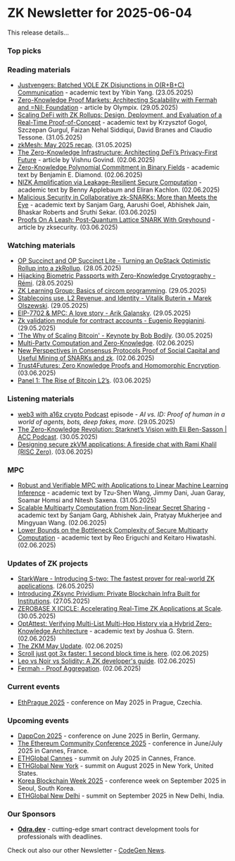 # ZK Newsletter for 2025-06-04
This release details...

### Top picks

### Reading materials 
* [Justvengers: Batched VOLE ZK Disjunctions in O(R+B+C) Communication](https://eprint.iacr.org/2025/936.pdf) - academic text by Yibin Yang. (23.05.2025)
* [Zero-Knowledge Proof Markets: Architecting Scalability with Fermah and =Nil; Foundation](https://olympixai.medium.com/zero-knowledge-proof-markets-architecting-scalability-with-fermah-and-nil-foundation-64469e079d64) - article by Olympix. (29.05.2025)
* [Scaling DeFi with ZK Rollups: Design, Deployment, and Evaluation of a Real-Time Proof-of-Concept](https://arxiv.org/pdf/2506.00500) - academic text by  Krzysztof Gogol, Szczepan Gurgul, Faizan Nehal Siddiqui, David Branes and Claudio Tessone. (31.05.2025)
* [zkMesh: May 2025 recap](https://zkmesh.substack.com/p/zk-mesh-may-2025-recap). (31.05.2025)
* [The Zero-Knowledge Infrastructure: Architecting DeFi’s Privacy-First Future](https://vishnugovind10.medium.com/the-zero-knowledge-infrastructure-architecting-defis-privacy-first-future-097cd218d2e0) - article by Vishnu Govind. (02.06.2025)
* [Zero-Knowledge Polynomial Commitment in Binary Fields](https://eprint.iacr.org/2025/1015.pdf) - academic text by Benjamin E. Diamond. (02.06.2025)
* [NIZK Amplification via Leakage-Resilient Secure Computation](https://eprint.iacr.org/2025/995.pdf) - academic text by Benny Applebaum and Eliran Kachlon. (02.06.2025)
* [Malicious Security in Collaborative zk-SNARKs: More than Meets the Eye](https://eprint.iacr.org/2025/1026.pdf) - academic text by Sanjam Garg, Aarushi Goel, Abhishek Jain, Bhaskar Roberts and Sruthi Sekar. (03.06.2025)
* [Proofs On A Leash: Post-Quantum Lattice SNARK With Greyhound](https://blog.zksecurity.xyz/posts/greyhound/) - article by zksecurity. (03.06.2025)

### Watching materials
* [OP Succinct and OP Succinct Lite - Turning an OpStack Optimistic Rollup into a zkRollup](https://www.youtube.com/watch?v=TpgcZWvY-h4). (28.05.2025)
* [Hijacking Biometric Passports with Zero-Knowledge Cryptography - Rémi](https://www.youtube.com/watch?v=hFUHuN0g5ls). (28.05.2025)
* [ZK Learning Group: Basics of circom programming](https://www.youtube.com/watch?v=6DqvptiEQGM). (29.05.2025)
* [Stablecoins use, L2 Revenue, and Identity - Vitalik Buterin + Marek Olszewski](https://www.youtube.com/watch?v=xR9jliKJfeE). (29.05.2025)
* [EIP-7702 & MPC: A love story - Arik Galansky](https://www.youtube.com/watch?v=ujYWdQggRwc). (29.05.2025)
* [Zk validation module for contract accounts - Eugenio Reggianini](https://www.youtube.com/watch?v=eoQnATfPSTY). (29.05.2025)
* ['The Why of Scaling Bitcoin' - Keynote by Bob Bodily](https://www.youtube.com/watch?v=KrVYOP5bJmU). (30.05.2025)
* [Multi-Party Computation and Zero-Knowledge](https://www.youtube.com/watch?v=wwIvgpTJmao). (02.06.2025)
* [New Perspectives in Consensus Protocols Proof of Social Capital and Useful Mining of SNARKs and zk](https://www.youtube.com/watch?v=BmuZeyTTLMc). (02.06.2025)
* [Trust4Futures: Zero Knowledge Proofs and Homomorphic Encryption](https://www.youtube.com/watch?v=J03UE89Qw8E). (03.06.2025)
* [Panel 1: The Rise of Bitcoin L2’s](https://www.youtube.com/watch?v=LBOLpgJPUOc). (03.06.2025)
 
### Listening materials
* [web3 with a16z crypto Podcast](https://a16zcrypto.com/posts/podcast/proof-of-human-privacy-ai-agents-bots-deepfakes-world-orb/) episode - *AI vs. ID: Proof of human in a world of agents, bots, deep fakes, more*. (29.05.2025)
* [The Zero-Knowledge Revolution: Starknet’s Vision with Eli Ben-Sasson | ACC Podcast](https://www.youtube.com/watch?v=ns-NbJt11pY). (30.05.2025)
* [Designing secure zkVM applications: A fireside chat with Rami Khalil (RISC Zero)](https://www.youtube.com/watch?v=fQ4T8D-YhbQ). (03.06.2025)
 
### MPC
* [Robust and Verifiable MPC with Applications to Linear Machine Learning Inference](https://arxiv.org/pdf/2506.00518) - academic text by Tzu-Shen Wang, Jimmy Dani, Juan Garay, Soamar Homsi and Nitesh Saxena. (31.05.2025)
* [Scalable Multiparty Computation from Non-linear Secret Sharing](https://eprint.iacr.org/2025/1007.pdf) - academic text by Sanjam Garg, Abhishek Jain, Pratyay Mukherjee and Mingyuan Wang. (02.06.2025)
* [Lower Bounds on the Bottleneck Complexity of Secure Multiparty Computation](https://eprint.iacr.org/2025/990.pdf) - academic text by Reo Eriguchi and Keitaro Hiwatashi. (02.06.2025)

### Updates of ZK projects
* [StarkWare - Introducing S-two: The fastest prover for real-world ZK applications](https://starkware.co/blog/s-two-prover/). (26.05.2025)
* [Introducing ZKsync Prividium: Private Blockchain Infra Built for Institutions](https://zksync.mirror.xyz/-22Hu5ugeOtchnp1ut44Zehfh5yolKlu9nubFdJLMD0). (27.05.2025)
* [ZEROBASE X ICICLE: Accelerating Real-Time ZK Applications at Scale](https://medium.com/@ingonyama/zerobase-x-icicle-accelerating-real-time-zk-applications-at-scale-b0b9451b4172). (30.05.2025)
* [OptAttest: Verifying Multi-List Multi-Hop History via a Hybrid Zero-Knowledge Architecture](https://eprint.iacr.org/2025/974.pdf) - academic text by Joshua G. Stern. (02.06.2025)
* [The ZKM May Update](https://www.zkm.io/blog/the-zkm-may-update-2025). (02.06.2025)
* [Scroll just got 3x faster: 1 second block time is here](https://scroll.io/blog/1-second-block-time). (02.06.2025)
* [Leo vs Noir vs Solidity: A ZK developer's guide](https://aleo.org/post/leo-noir-solidity-zk-developers-guide/). (02.06.2025)
* [Fermah - Proof Aggregation](https://www.fermah.xyz/blog-posts/proof-aggregation). (02.06.2025)
 
### Current events
* [EthPrague 2025](https://ethprague.com/) - conference on May 2025 in Prague, Czechia.

### Upcoming events
* [DappCon 2025](https://dappcon.io/#about) - conference on June 2025 in Berlin, Germany.
* [The Ethereum Community Conference 2025](https://ethcc.io/) - conference in June/July 2025 in Cannes, France.
* [ETHGlobal Cannes](https://ethglobal.com/events/cannes) - summit on July 2025 in Cannes, France.
* [ETHGlobal New York](https://ethglobal.com/events/newyork2025) - summit on August 2025 in New York, United States.
* [Korea Blockchain Week 2025](https://koreablockchainweek.com/) - conference week on September 2025 in Seoul, South Korea.
* [ETHGlobal New Delhi](https://ethglobal.com/events/newdelhi) - summit on September 2025 in New Delhi, India.

### Our Sponsors
* **[Odra.dev](https://odra.dev)** - cutting-edge smart contract development tools for professionals with deadlines.

Check out also our other Newsletter - [CodeGen News](https://codegen.substack.com/p/codegen-news-for-2025-06-04). 

